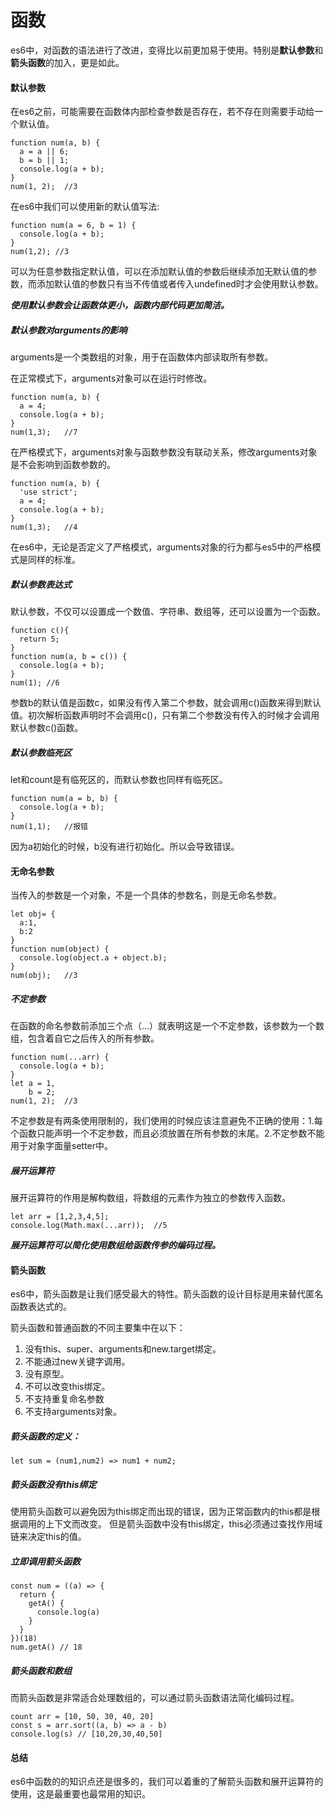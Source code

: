 # 函数

es6中，对函数的语法进行了改进，变得比以前更加易于使用。特别是**默认参数**和**箭头函数**的加入，更是如此。

#### 默认参数

在es6之前，可能需要在函数体内部检查参数是否存在，若不存在则需要手动给一个默认值。

```
function num(a, b) {
  a = a || 6;
  b = b || 1;
  console.log(a + b);
}
num(1, 2);  //3
```
在es6中我们可以使用新的默认值写法:

```
function num(a = 6, b = 1) {
  console.log(a + b);
}
num(1,2); //3
```
可以为任意参数指定默认值，可以在添加默认值的参数后继续添加无默认值的参数，而添加默认值的参数只有当不传值或者传入undefined时才会使用默认参数。

***使用默认参数会让函数体更小，函数内部代码更加简洁。***

##### 默认参数对arguments的影响

arguments是一个类数组的对象，用于在函数体内部读取所有参数。

在正常模式下，arguments对象可以在运行时修改。

```
function num(a, b) {
  a = 4;
  console.log(a + b);
}
num(1,3);   //7
```
在严格模式下，arguments对象与函数参数没有联动关系，修改arguments对象是不会影响到函数参数的。

```
function num(a, b) {
  'use strict';
  a = 4;
  console.log(a + b);
}
num(1,3);   //4
```
在es6中，无论是否定义了严格模式，arguments对象的行为都与es5中的严格模式是同样的标准。

##### 默认参数表达式

默认参数，不仅可以设置成一个数值、字符串、数组等，还可以设置为一个函数。

```
function c(){
  return 5;
}
function num(a, b = c()) {
  console.log(a + b);
}
num(1); //6
```
参数b的默认值是函数c，如果没有传入第二个参数，就会调用c()函数来得到默认值。初次解析函数声明时不会调用c()，只有第二个参数没有传入的时候才会调用默认参数c()函数。

##### 默认参数临死区

let和count是有临死区的，而默认参数也同样有临死区。

```
function num(a = b, b) {
  console.log(a + b);
}
num(1,1);   //报错
```
因为a初始化的时候，b没有进行初始化。所以会导致错误。

#### 无命名参数

当传入的参数是一个对象，不是一个具体的参数名，则是无命名参数。

```
let obj= {
  a:1,
  b:2
}
function num(object) {
  console.log(object.a + object.b);
}
num(obj);   //3
```

##### 不定参数

在函数的命名参数前添加三个点（...）就表明这是一个不定参数，该参数为一个数组，包含着自它之后传入的所有参数。

```
function num(...arr) {
  console.log(a + b);
}
let a = 1,
    b = 2;
num(1, 2);  //3
```
不定参数是有两条使用限制的，我们使用的时候应该注意避免不正确的使用：1.每个函数只能声明一个不定参数，而且必须放置在所有参数的末尾。2.不定参数不能用于对象字面量setter中。

##### 展开运算符

展开运算符的作用是解构数组，将数组的元素作为独立的参数传入函数。

```
let arr = [1,2,3,4,5];
console.log(Math.max(...arr));  //5
```
***展开运算符可以简化使用数组给函数传参的编码过程。***

#### 箭头函数

es6中，箭头函数是让我们感受最大的特性。箭头函数的设计目标是用来替代匿名函数表达式的。

箭头函数和普通函数的不同主要集中在以下：

1. 没有this、super、arguments和new.target绑定。
2. 不能通过new关键字调用。
3. 没有原型。
4. 不可以改变this绑定。
5. 不支持重复命名参数
6. 不支持arguments对象。

##### 箭头函数的定义：

```
let sum = (num1,num2) => num1 + num2;
```
##### 箭头函数没有this绑定

使用箭头函数可以避免因为this绑定而出现的错误，因为正常函数内的this都是根据调用的上下文而改变。
但是箭头函数中没有this绑定，this必须通过查找作用域链来决定this的值。

##### 立即调用箭头函数

```
const num = ((a) => {
  return {
    getA() {
      console.log(a)
    }
  }
})(18)
num.getA() // 18
```

##### 箭头函数和数组

而箭头函数是非常适合处理数组的，可以通过箭头函数语法简化编码过程。

```
count arr = [10, 50, 30, 40, 20]
const s = arr.sort((a, b) => a - b)
console.log(s) // [10,20,30,40,50]
```

#### 总结
  
es6中函数的的知识点还是很多的，我们可以着重的了解箭头函数和展开运算符的使用，这是最重要也最常用的知识。


